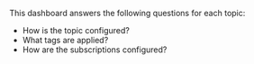 This dashboard answers the following questions for each topic:

- How is the topic configured?
- What tags are applied?
- How are the subscriptions configured?
